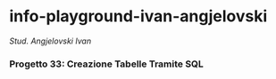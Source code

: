# info-playground-ivan-angjelovski

_Stud. Angjelovski Ivan_

### Progetto 33: Creazione Tabelle Tramite SQL